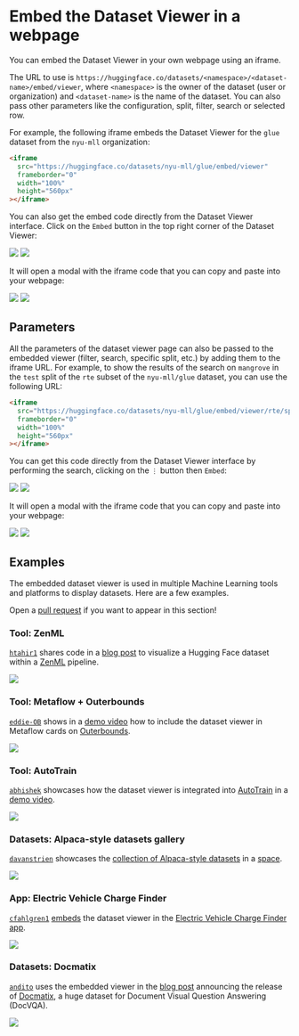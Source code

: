 # Embed the Dataset Viewer in a webpage

You can embed the Dataset Viewer in your own webpage using an iframe.

The URL to use is `https://huggingface.co/datasets/<namespace>/<dataset-name>/embed/viewer`, where `<namespace>` is the owner of the dataset (user or organization) and `<dataset-name>` is the name of the dataset. You can also pass other parameters like the configuration, split, filter, search or selected row.

For example, the following iframe embeds the Dataset Viewer for the `glue` dataset from the `nyu-mll` organization:

```html
<iframe
  src="https://huggingface.co/datasets/nyu-mll/glue/embed/viewer"
  frameborder="0"
  width="100%"
  height="560px"
></iframe>
```

You can also get the embed code directly from the Dataset Viewer interface. Click on the `Embed` button in the top right corner of the Dataset Viewer:

<div class="flex justify-center">
<img class="block dark:hidden" src="https://huggingface.co/datasets/huggingface/documentation-images/resolve/main/hub/dataset-viewer-embed-main-button.png"/>
<img class="hidden dark:block" src="https://huggingface.co/datasets/huggingface/documentation-images/resolve/main/hub/dataset-viewer-embed-main-button-dark.png"/>
</div>

It will open a modal with the iframe code that you can copy and paste into your webpage:

<div class="flex justify-center">
<img class="block dark:hidden" src="https://huggingface.co/datasets/huggingface/documentation-images/resolve/main/hub/dataset-viewer-embed-main-button-modal.png"/>
<img class="hidden dark:block" src="https://huggingface.co/datasets/huggingface/documentation-images/resolve/main/hub/dataset-viewer-embed-main-button-modal-dark.png"/>
</div>

## Parameters

All the parameters of the dataset viewer page can also be passed to the embedded viewer (filter, search, specific split, etc.) by adding them to the iframe URL. For example, to show the results of the search on `mangrove` in the `test` split of the `rte` subset of the `nyu-mll/glue` dataset, you can use the following URL:

```html
<iframe
  src="https://huggingface.co/datasets/nyu-mll/glue/embed/viewer/rte/split?search=mangrove"
  frameborder="0"
  width="100%"
  height="560px"
></iframe>
```

You can get this code directly from the Dataset Viewer interface by performing the search, clicking on the `⋮` button then `Embed`:

<div class="flex justify-center">
<img class="block dark:hidden" src="https://huggingface.co/datasets/huggingface/documentation-images/resolve/main/hub/dataset-viewer-embed-search-button.png"/>
<img class="hidden dark:block" src="https://huggingface.co/datasets/huggingface/documentation-images/resolve/main/hub/dataset-viewer-embed-search-button-dark.png"/>
</div>

It will open a modal with the iframe code that you can copy and paste into your webpage:

<div class="flex justify-center">
<img class="block dark:hidden" src="https://huggingface.co/datasets/huggingface/documentation-images/resolve/main/hub/dataset-viewer-embed-search-button-modal.png"/>
<img class="hidden dark:block" src="https://huggingface.co/datasets/huggingface/documentation-images/resolve/main/hub/dataset-viewer-embed-search-button-modal-dark.png"/>
</div>

## Examples

The embedded dataset viewer is used in multiple Machine Learning tools and platforms to display datasets. Here are a few examples. 

Open a [pull request](https://github.com/huggingface/hub-docs/blob/main/docs/hub/datasets-viewer-embed.md) if you want to appear in this section!

### Tool: ZenML

[`htahir1`](https://huggingface.co/htahir1) shares code in a [blog post](https://www.zenml.io/blog/embedding-huggingface-datasets-visualizations-with-zenml) to visualize a Hugging Face dataset within a [ZenML](https://huggingface.co/zenml) pipeline.

<div class="flex justify-center">
<a href="https://www.zenml.io/blog/embedding-huggingface-datasets-visualizations-with-zenml">
<img src="https://huggingface.co/datasets/huggingface/documentation-images/resolve/main/hub/dataset-viewer-embed-example-zenml.gif"/>
</a>
</div>

### Tool: Metaflow + Outerbounds

[`eddie-OB`](https://huggingface.co/eddie-OB) shows in a [demo video](https://www.linkedin.com/posts/eddie-mattia_the-team-at-hugging-facerecently-released-activity-7219416449084272641-swIu) how to include the dataset viewer in Metaflow cards on [Outerbounds](https://huggingface.co/outerbounds).

<div class="flex justify-center">
<a href="https://www.linkedin.com/posts/eddie-mattia_the-team-at-hugging-facerecently-released-activity-7219416449084272641-swIu">
<img src="https://huggingface.co/datasets/huggingface/documentation-images/resolve/main/hub/dataset-viewer-embed-example-outerbounds.png"/>
</a>
</div>

### Tool: AutoTrain

[`abhishek`](https://huggingface.co/abhishek) showcases how the dataset viewer is integrated into [AutoTrain](https://huggingface.co/autotrain) in a [demo video](https://x.com/abhi1thakur/status/1813892464144798171).

<div class="flex justify-center">
<a href="https://x.com/abhi1thakur/status/1813892464144798171">
<img src="https://huggingface.co/datasets/huggingface/documentation-images/resolve/main/hub/dataset-viewer-embed-example-autotrain.png"/>
</a>
</div>

### Datasets: Alpaca-style datasets gallery

[`davanstrien`](https://huggingface.co/davanstrien) showcases the [collection of Alpaca-style datasets](https://huggingface.co/collections/librarian-bots/alpaca-style-datasets-66964d3e490f463859002588) in a [space](https://huggingface.co/spaces/davanstrien/collection_dataset_viewer).

<div class="flex justify-center">
<a href="https://huggingface.co/spaces/davanstrien/collection_dataset_viewer">
<img src="https://huggingface.co/datasets/huggingface/documentation-images/resolve/main/hub/dataset-viewer-embed-example-gallery.png"/>
</a>
</div>

### App: Electric Vehicle Charge Finder

[`cfahlgren1`](https://huggingface.co/cfahlgren1) [embeds](https://x.com/calebfahlgren/status/1813356638239125735) the dataset viewer in the [Electric Vehicle Charge Finder app](https://charge-finder.vercel.app/).

<div class="flex justify-center">
<a href="https://charge-finder.vercel.app">
<img src="https://huggingface.co/datasets/huggingface/documentation-images/resolve/main/hub/dataset-viewer-embed-example-gallery.map"/>
</a>
</div>

### Datasets: Docmatix

[`andito`](https://huggingface.co/andito) uses the embedded viewer in the [blog post](https://huggingface.co/blog/docmatix) announcing the release of [Docmatix](https://huggingface.co/datasets/HuggingFaceM4/Docmatix), a huge dataset for Document Visual Question Answering (DocVQA).


<div class="flex justify-center">
<a href="https://huggingface.co/blog/docmatix">
<img src="https://huggingface.co/datasets/huggingface/documentation-images/resolve/main/hub/dataset-viewer-embed-example-docmatix.map"/>
</a>
</div>
